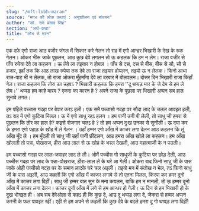 ```yaml
---
slug: "/mft-lobh-maran"
source: "मगध की लोक कथाएं : अनुशाीलन एवं संचयन"
author: "डॉ. राम प्रसाद सिंह"
section: "अर्थ-कथा"
title: "लोभ से मरन"
---
```

एक दफे एगो राजा आठ वजीर जंगल में सिकार करे गेलन तो राह में एगो आन्हर भिखारी के देख के रुक गेलन। ओकर भीरू जाके पूछलन, आउ कुछ देवे लगलन तो ऊ कहलक कि हम न लेम। राजा वजीर से पाँच रुपेया देवे ला कहलन । ऊ लेवे ला तइयार न होयल । पाँच से दस, दस से बीस, बीस से सौ, सौ से हजार, इहाँ तक कि आठ लाख रुपेया तक देवे ला राजा तइयार होयलन, तइयो ऊ न लेलक। फिनो आधा राज-पाट भी न लेलक, तो राजा ओकरा मुँहमाँगा देवे ला दरबार में बोलवलन। दोसर दिन भिखारी राजा किहाँ गेल। राजा कहलन कि तोरा का चहवऽ ? भिखारी कहलक कि हमरा ''दू थप्पड़ मार के जे देम से हम ले लेम।'’ थप्पड़ हम काहे मारम ? एकरा का कारन हे ? अपने राजा के पूछला पर भिखारी अप्पन सब हाल सुनावे लगल।
 
हम पहिले पच्चास गदहा पर बेपार करऽ हली। एक समै पच्चासो गदहा पर सौदा लाद के चलल आवइत हली, तऽ राह में एगो कुटिया मिलल। ऊ में एगो साधु रहऽ हलन । हम पानी उनी पी लेली, तो साधु जी हमरा से पूछलन कि तोर का हाल हे?  कइसे रोजगार चलऽ हे ?  तो हम अप्पन दुःख उनका से सुनौली। ऊ दया कर के हमरा एगो पहाड़ के खोह में ले गेलन । उहाँ हम्मर एगो आँख में काजर लगा देलन आउ कहलन कि तूं आँख मूँद ले । हम मुँदली तो साधु जी उहाँ पानी छींटलन, आउ हमरा आँख खोले ला कहलन। हम आँख खोलली तो पन्ना, पोखराज, हीरा आउ लाल से ऊ खोह के भरल देखली, आउ महात्माजी के न पउली। 

हम पच्चासो गदहा पर लाल-जवाहर लाद ले ली। ओमें पच्चीस गो साधुजी के कुटिया पर छोड़ देली, आउ पच्चीस गदहा पर लाद के पन्ना-पोखराज, हीरा-लाल ले के घरे आ गेली। ओकरा बाद फिनो साधु जी के पास जाके ओही पच्चीसो गदहा पर के समान लादके घरे चल अइली। तइयो मन में संतोख न भेल, तऽ फिनो साधु जी के पास अइली, आउ कहली कि एगो आँख में काजर लगावे से तो एतना मिलल, किरपा कर हमर दूनो आँख में काजर लगा दिहीं। साधु जी हम्मर बात सुन के मना कयलन, बाकि हम न मानली, तो ऊ हम्मर दूनो आँख में काजर लगा देलन। काजर दूनों आँख में लगे से हम आन्धर हो गेली। ऊ दिन से हम भिखारी हो के दुख भोगइत ही। अब सब देवेओला से कहऽ ही कि कुछ दे, आउ दू थप्पड़ लगा दे, जेकरा से हम्मर अप्पन करनी के फल पावइत रहीं। एही से हम अपने से कहली कि कुछ देवे के बदले हमरा दू गो थप्पड़ लगा दिहीं! 